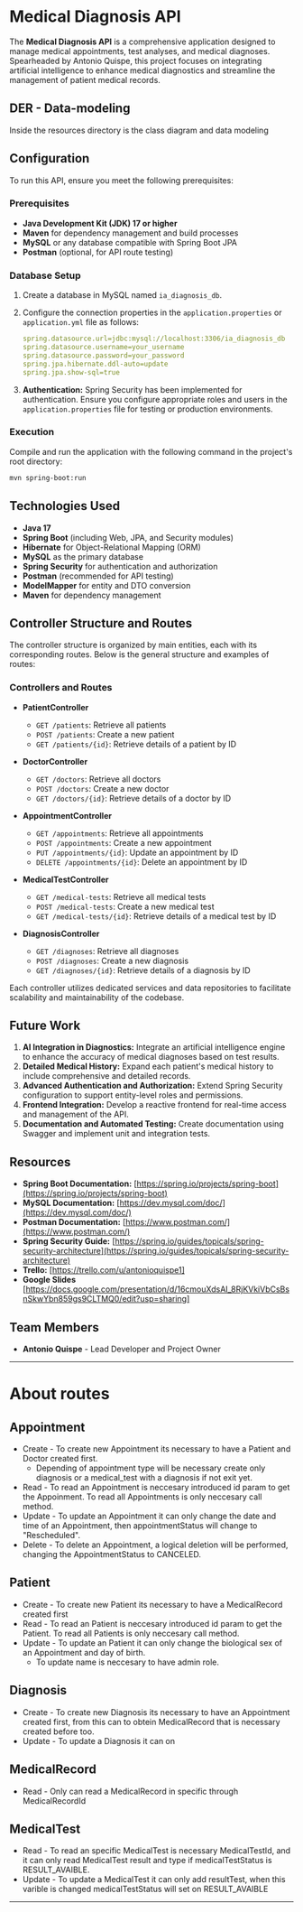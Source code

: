 # Medical Diagnosis API

The **Medical Diagnosis API** is a comprehensive application designed to manage medical appointments, test analyses, and medical diagnoses. Spearheaded by Antonio Quispe, this project focuses on integrating artificial intelligence to enhance medical diagnostics and streamline the management of patient medical records.

## DER - Data-modeling

Inside the resources directory is the class diagram and data modeling

## Configuration

To run this API, ensure you meet the following prerequisites:

### Prerequisites

- **Java Development Kit (JDK) 17 or higher**
- **Maven** for dependency management and build processes
- **MySQL** or any database compatible with Spring Boot JPA
- **Postman** (optional, for API route testing)

### Database Setup

1. Create a database in MySQL named `ia_diagnosis_db`.
2. Configure the connection properties in the `application.properties` or `application.yml` file as follows:

   ```yaml
   spring.datasource.url=jdbc:mysql://localhost:3306/ia_diagnosis_db
   spring.datasource.username=your_username
   spring.datasource.password=your_password
   spring.jpa.hibernate.ddl-auto=update
   spring.jpa.show-sql=true
   ```

3. **Authentication:** Spring Security has been implemented for authentication. Ensure you configure appropriate roles and users in the `application.properties` file for testing or production environments.

### Execution

Compile and run the application with the following command in the project's root directory:

```bash
mvn spring-boot:run
```

## Technologies Used

- **Java 17**
- **Spring Boot** (including Web, JPA, and Security modules)
- **Hibernate** for Object-Relational Mapping (ORM)
- **MySQL** as the primary database
- **Spring Security** for authentication and authorization
- **Postman** (recommended for API testing)
- **ModelMapper** for entity and DTO conversion
- **Maven** for dependency management

## Controller Structure and Routes

The controller structure is organized by main entities, each with its corresponding routes. Below is the general structure and examples of routes:

### Controllers and Routes

- **PatientController**
  - `GET /patients`: Retrieve all patients
  - `POST /patients`: Create a new patient
  - `GET /patients/{id}`: Retrieve details of a patient by ID

- **DoctorController**
  - `GET /doctors`: Retrieve all doctors
  - `POST /doctors`: Create a new doctor
  - `GET /doctors/{id}`: Retrieve details of a doctor by ID

- **AppointmentController**
  - `GET /appointments`: Retrieve all appointments
  - `POST /appointments`: Create a new appointment
  - `PUT /appointments/{id}`: Update an appointment by ID
  - `DELETE /appointments/{id}`: Delete an appointment by ID

- **MedicalTestController**
  - `GET /medical-tests`: Retrieve all medical tests
  - `POST /medical-tests`: Create a new medical test
  - `GET /medical-tests/{id}`: Retrieve details of a medical test by ID

- **DiagnosisController**
  - `GET /diagnoses`: Retrieve all diagnoses
  - `POST /diagnoses`: Create a new diagnosis
  - `GET /diagnoses/{id}`: Retrieve details of a diagnosis by ID

Each controller utilizes dedicated services and data repositories to facilitate scalability and maintainability of the codebase.

## Future Work

1. **AI Integration in Diagnostics:** Integrate an artificial intelligence engine to enhance the accuracy of medical diagnoses based on test results.
2. **Detailed Medical History:** Expand each patient's medical history to include comprehensive and detailed records.
3. **Advanced Authentication and Authorization:** Extend Spring Security configuration to support entity-level roles and permissions.
4. **Frontend Integration:** Develop a reactive frontend for real-time access and management of the API.
5. **Documentation and Automated Testing:** Create documentation using Swagger and implement unit and integration tests.

## Resources

- **Spring Boot Documentation:** [https://spring.io/projects/spring-boot](https://spring.io/projects/spring-boot)
- **MySQL Documentation:** [https://dev.mysql.com/doc/](https://dev.mysql.com/doc/)
- **Postman Documentation:** [https://www.postman.com/](https://www.postman.com/)
- **Spring Security Guide:** [https://spring.io/guides/topicals/spring-security-architecture](https://spring.io/guides/topicals/spring-security-architecture)
- **Trello:** [https://trello.com/u/antonioquispe1]
- **Google Slides** [https://docs.google.com/presentation/d/16cmouXdsAI_8RjKVkiVbCsBsnSkwYbn859gs9CLTMQ0/edit?usp=sharing]

## Team Members

- **Antonio Quispe** - Lead Developer and Project Owner

---

# About routes

## Appointment

- Create - To create new Appointment its necessary to have a Patient and Doctor created first. 
    - Depending of appointment type will be necessary create only diagnosis or a medical_test with a diagnosis if not exit yet.
- Read - To read an Appointment is neccesary introduced id param to get the Appoinment. To read all Appointments is only neccesary call method.
- Update - To update an Appointment it can only change the date and time of an Appointment, then appointmentStatus will change to "Rescheduled".
- Delete - To delete an Appointment, a logical deletion will be performed, changing the AppointmentStatus to CANCELED.

## Patient

- Create - To create new Patient its necessary to have a MedicalRecord created first
- Read - To read an Patient is neccesary introduced id param to get the Patient. To read all Patients is only neccesary call method.
- Update - To update an Patient it can only change the biological sex of an Appointment and day of birth.
    - To update name is neccesary to have admin role.

## Diagnosis

- Create - To create new Diagnosis its necessary to have an Appointment created first, from this can to obtein MedicalRecord that is necessary created before too.
- Update - To update a Diagnosis it can on

## MedicalRecord

- Read - Only can read a MedicalRecord in specific through MedicalRecordId

## MedicalTest

- Read - To read an specific MedicalTest is necessary MedicalTestId, and it can only read MedicalTest result and type if medicalTestStatus is RESULT_AVAIBLE.
- Update - To update a MedicalTest it can only add resultTest, when this varible is changed medicalTestStatus will set on RESULT_AVAIBLE

---
